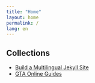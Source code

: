 ```yaml
---
title: "Home"
layout: home
permalink: /
lang: en
---
```


## Collections

- [Build a Multilingual Jekyll Site](/collections/multilingual-jekyll-site)
- [GTA Online Guides](/collections/gta-online-guides)
